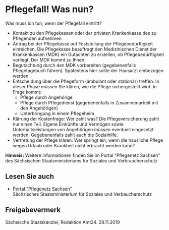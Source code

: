 # Pflegefall! Was nun?

Was muss ich tun, wenn der Pflegefall eintritt?

* Kontakt zu den Pflegekassen oder der privaten Krankenkasse des zu Pflegenden aufnehmen
* Antrag bei der Pflegekasse auf Feststellung der Pflegebedürftigkeit einreichen. Die Pflegekasse beauftragt den Medizinischen Dienst der Krankenkassen (MDK) ein Gutachten zu erstellen, ob Pflegebedürftigkeit vorliegt. Der MDK kommt zu Ihnen.
* Begutachtung durch den MDK vorbereiten (gegebenenfalls Pflegetagebuch führen). Spätestens hier sollte der Hausarzt einbezogen werden.
* Entscheidung über die Pflegeform (ambulant oder stationär) treffen. In dieser Phase müssen Sie klären, wie die Pflege sichergestellt wird. In Frage kommt:
  + Pflege durch Angehörige
  + Pflege durch Pflegedienst (gegebenenfalls in Zusammenarbeit mit den Angehörigen)
  + Unterbringung in einem Pflegeheim
* Klärung der Kostenfrage: Wer zahlt was? Die Pflegeversicherung zahlt nur einen Teil. Eigene Einkünfte und Vermögen sowie Unterhaltsleistungen von Angehörigen müssen eventuell eingesetzt werden. Gegebenenfalls zahlt auch die Sozialhilfe.
* Vertretung der Pflege klären: Wer springt ein, wenn die häusliche Pflege wegen Urlaub oder Krankheit nicht erbracht werden kann?

**Hinweis:** Weitere Informationen finden Sie im Portal "Pflegenetz Sachsen" des Sächsischen Staatsministeriums für Soziales und Verbraucherschutz

## Lesen Sie auch

* [Portal "Pflegenetz Sachsen"](https://www.pflegenetz.sachsen.de/ "SMS: Portal \"Pflegenetz Sachsen\"")  
  Sächsisches Staatsministerium für Soziales und Verbaucherschutz

## Freigabevermerk

Sächsische Staatskanzlei, Redaktion Amt24. 28.11.2019
